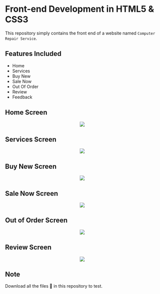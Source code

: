 # Front-end Development in HTML5 & CSS3

This repository simply contains the front end of a website named `Computer Repair Service`.

## Features Included

- Home
- Services
- Buy New
- Sale Now
- Out Of Order
- Review
- Feedback

## Home Screen

<p align="center">
        <a href="#">
                <img
                        src="https://user-images.githubusercontent.com/93377842/142773923-3b8bf195-0e64-4b46-b374-1213ad1bb0c1.png" />
        </a>
</p>

## Services Screen

<p align="center">
        <a href="#">
                <img
                        src="https://user-images.githubusercontent.com/93377842/142774087-5c0586ac-e681-4b05-bb3d-e7b4927cbffd.png" />
        </a>
</p>

## Buy New Screen

<p align="center">
        <a href="#">
                <img
                        src="https://user-images.githubusercontent.com/93377842/142774214-527ed14e-ea55-448c-8734-ac947ff6c022.png" />
        </a>
</p>

## Sale Now Screen

<p align="center">
        <a href="#">
                <img
                        src="https://user-images.githubusercontent.com/93377842/142774276-d01cf26d-0527-46ad-8036-75210cd58ea7.png" />
        </a>
</p>

## Out of Order Screen

<p align="center">
        <a href="#">
                <img
                        src="https://user-images.githubusercontent.com/93377842/142774360-9fe63dbb-7aa6-4799-ab53-05b8f6592c2c.png" />
        </a>
</p>

## Review Screen

<p align="center">
        <a href="#">
                <img
                        src="https://user-images.githubusercontent.com/93377842/142774462-a9b9984b-babb-49bd-b2ab-cd768b0eda8a.png" />
        </a>
</p>

## Note

Download all the files 📂 in this repository to test.
